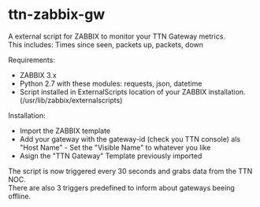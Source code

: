 # ttn-zabbix-gw
A external script for ZABBIX to monitor your TTN Gateway metrics.  
This includes: Times since seen, packets up, packets, down

Requirements:
- ZABBIX 3.x
- Python 2.7 with these modules: requests, json, datetime
- Script installed in ExternalScripts location of your ZABBIX installation. (/usr/lib/zabbix/externalscripts)

Installation:
- Import the ZABBIX template
- Add your gateway with the gateway-id (check you TTN console) als "Host Name" - Set the "Visible Name" to whatever you like
- Asign the "TTN Gateway" Template previously imported

The script is now triggered every 30 seconds and grabs data from the TTN NOC.  
There are also 3 triggers predefined to inform about gateways beeing offline.
